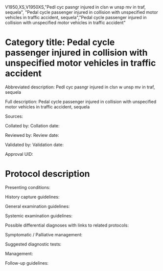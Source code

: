 V1950,XS,V1950XS,"Pedl cyc pasngr injured in clsn w unsp mv in traf, sequela", "Pedal cycle passenger injured in collision with unspecified motor vehicles in traffic accident, sequela","Pedal cycle passenger injured in collision with unspecified motor vehicles in traffic accident"
# Category title: Pedal cycle passenger injured in collision with unspecified motor vehicles in traffic accident

Abbreviated description: Pedl cyc pasngr injured in clsn w unsp mv in traf, sequela

Full description: Pedal cycle passenger injured in collision with unspecified motor vehicles in traffic accident, sequela

Sources:

Collated by:
Collation date:

Reviewed by:
Review date:

Validated by:
Validation date:

Approval UID:

# Protocol description

Presenting conditions:

History capture guidelines:

General examination guidelines:

Systemic examination guidelines:

Possible differential diagnoses with links to related protocols:

Symptomatic / Palliative management:

Suggested diagnostic tests:

Management:

Follow-up guidelines:
